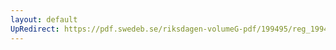```yaml
---
layout: default
UpRedirect: https://pdf.swedeb.se/riksdagen-volumeG-pdf/199495/reg_199495/reg_199495_0286.pdf
---
```

